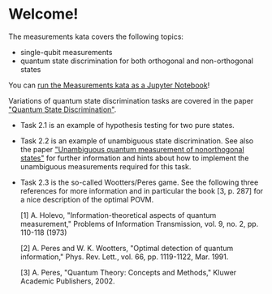 # Welcome!

The measurements kata covers the following topics:
- single-qubit measurements
- quantum state discrimination for both orthogonal and non-orthogonal states

You can [run the Measurements kata as a Jupyter Notebook](https://mybinder.org/v2/gh/Microsoft/QuantumKatas/main?filepath=Measurements%2FMeasurements.ipynb)!

Variations of quantum state discrimination tasks are covered in the paper ["Quantum State Discrimination"](https://arxiv.org/pdf/quant-ph/0010114.pdf).
* Task 2.1 is an example of hypothesis testing for two pure states.
* Task 2.2 is an example of unambiguous state discrimination. See also the paper ["Unambiguous quantum measurement of nonorthogonal states"](https://www.researchgate.net/publication/13375059_Unambiguous_quantum_measurement_of_nonorthogonal_states)
  for further information and hints about how to implement the unambiguous measurements required for this task. 
* Task 2.3 is the so-called Wootters/Peres game. See the following three references for more information and in particular
  the book [3, p. 287] for a nice description of the optimal POVM. 

  [1] A. Holevo, "Information-theoretical aspects of quantum measurement," Problems of Information Transmission, vol. 9, no. 2, pp. 110-118 (1973)

  [2] A. Peres and W. K. Wootters, "Optimal detection of quantum information," Phys. Rev. Lett., vol. 66, pp. 1119-1122, Mar. 1991.

  [3] A. Peres, "Quantum Theory: Concepts and Methods," Kluwer Academic Publishers, 2002.
